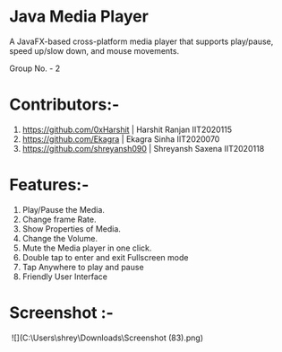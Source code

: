 # Java Media Player 
A JavaFX-based cross-platform media player that supports play/pause, speed up/slow down, and mouse movements.

Group No. - 2

# Contributors:-
1) https://github.com/0xHarshit | Harshit Ranjan IIT2020115
2) https://github.com/Ekagra  | Ekagra Sinha IIT2020070
3) https://github.com/shreyansh090 | Shreyansh Saxena IIT2020118

# Features:-
1) Play/Pause the Media.
2) Change frame Rate.
3) Show Properties of Media.
4) Change the Volume.
5) Mute the Media player in one click.
5) Double tap to enter and exit Fullscreen mode
5) Tap Anywhere to play and pause
5) Friendly User Interface

# Screenshot :-

​	![](C:\Users\shrey\Downloads\Screenshot (83).png) 

